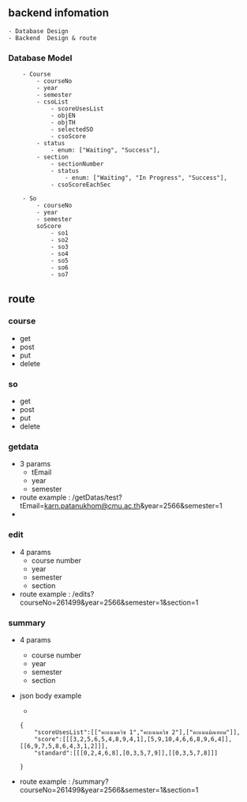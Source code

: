 ## backend infomation

    - Database Design
    - Backend  Design & route

### Database Model

        - Course
            - courseNo
            - year
            - semester
            - csoList
                - scoreUsesList
                - objEN
                - objTH
                - selectedSO
                - csoScore
            - status
                - enum: ["Waiting", "Success"],
            - section
                - sectionNumber
                - status
                    - enum: ["Waiting", "In Progress", "Success"],
                - csoScoreEachSec

        - So
            - courseNo
            - year
            - semester
            soScore
                - so1
                - so2
                - so3
                - so4
                - so5
                - so6
                - so7

## route

### course

  - get
  - post
  - put
  - delete

### so

  - get
  - post
  - put
  - delete

### getdata
  - 3 params
    - tEmail
    - year
    - semester
  - route example : /getDatas/test?tEmail=karn.patanukhom@cmu.ac.th&year=2566&semester=1
  - 
### edit
  - 4 params
    - course number
    - year
    - semester
    - section
  - route example : /edits?courseNo=261499&year=2566&semester=1&section=1
    
### summary

  - 4 params
    - course number
    - year
    - semester
    - section
  - json body example

    -

    ```
    {
        "scoreUsesList":[["คะแนนควิซ 1","คะแนนควิซ 2"],["คะแนนมิดเทอม"]],
        "score":[[[3,2,5,6,5,4,8,9,4,1],[5,9,10,4,6,6,8,9,6,4]],[[6,9,7,5,8,6,4,3,1,2]]],
        "standard":[[[0,2,4,6,8],[0,3,5,7,9]],[[0,3,5,7,8]]]

    }
    ```

  - route example : /summary?courseNo=261499&year=2566&semester=1&section=1
